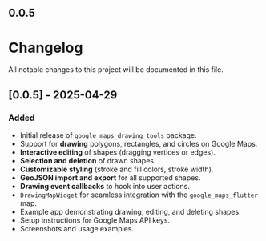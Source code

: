 ## 0.0.5

# Changelog

All notable changes to this project will be documented in this file.

## [0.0.5] - 2025-04-29

### Added
- Initial release of `google_maps_drawing_tools` package.
- Support for **drawing** polygons, rectangles, and circles on Google Maps.
- **Interactive editing** of shapes (dragging vertices or edges).
- **Selection and deletion** of drawn shapes.
- **Customizable styling** (stroke and fill colors, stroke width).
- **GeoJSON import and export** for all supported shapes.
- **Drawing event callbacks** to hook into user actions.
- `DrawingMapWidget` for seamless integration with the `google_maps_flutter` map.
- Example app demonstrating drawing, editing, and deleting shapes.
- Setup instructions for Google Maps API keys.
- Screenshots and usage examples.


